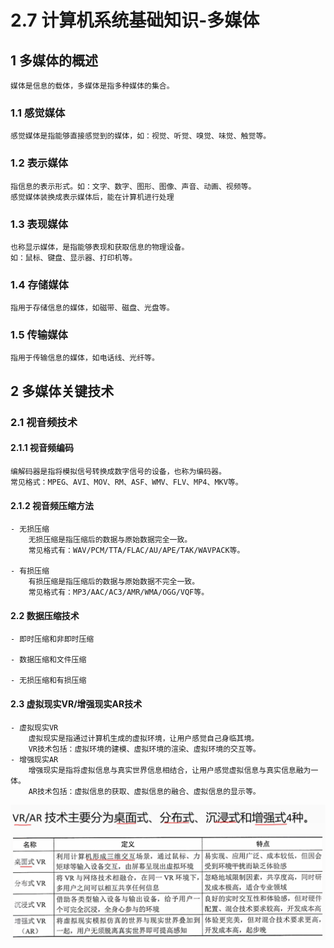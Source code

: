# 2.7 计算机系统基础知识-多媒体

## 1 多媒体的概述
    媒体是信息的载体，多媒体是指多种媒体的集合。

### 1.1 感觉媒体
    感觉媒体是指能够直接感觉到的媒体，如：视觉、听觉、嗅觉、味觉、触觉等。

### 1.2 表示媒体
    指信息的表示形式。如：文字、数字、图形、图像、声音、动画、视频等。
    感觉媒体装换成表示媒体后，能在计算机进行处理
    
### 1.3 表现媒体
    也称显示媒体，是指能够表现和获取信息的物理设备。
    如：鼠标、键盘、显示器、打印机等。

### 1.4 存储媒体
    指用于存储信息的媒体，如磁带、磁盘、光盘等。

### 1.5 传输媒体
    指用于传输信息的媒体，如电话线、光纤等。

## 2 多媒体关键技术

### 2.1 视音频技术

#### 2.1.1 视音频编码
    编解码器是指将模拟信号转换成数字信号的设备，也称为编码器。
    常见格式：MPEG、AVI、MOV、RM、ASF、WMV、FLV、MP4、MKV等。

#### 2.1.2 视音频压缩方法
    - 无损压缩
        无损压缩是指压缩后的数据与原始数据完全一致。
        常见格式有：WAV/PCM/TTA/FLAC/AU/APE/TAK/WAVPACK等。

    - 有损压缩
        有损压缩是指压缩后的数据与原始数据不完全一致。
        常见格式有：MP3/AAC/AC3/AMR/WMA/OGG/VQF等。

#### 2.2 数据压缩技术

    - 即时压缩和非即时压缩
    
    - 数据压缩和文件压缩

    - 无损压缩和有损压缩

#### 2.3 虚拟现实VR/增强现实AR技术
    - 虚拟现实VR
        虚拟现实是指通过计算机生成的虚拟环境，让用户感觉自己身临其境。
        VR技术包括：虚拟环境的建模、虚拟环境的渲染、虚拟环境的交互等。
    - 增强现实AR
        增强现实是指将虚拟信息与真实世界信息相结合，让用户感觉虚拟信息与真实信息融为一体。
        AR技术包括：虚拟信息的获取、虚拟信息的融合、虚拟信息的显示等。
![avatar](./source/image/2.7-01.png)